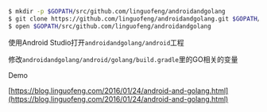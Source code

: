 ```bash
$ mkdir -p $GOPATH/src/github.com/linguofeng/androidandgolang
$ git clone https://github.com/linguofeng/androidandgolang.git $GOPATH/src/github.com/linguofeng/androidandgolang
$ open $GOPATH/src/github.com/linguofeng/androidandgolang
```

使用Android Studio打开`androidandgolang/android`工程

修改`androidandgolang/android/golang/build.gradle`里的GO相关的变量

Demo

[https://blog.linguofeng.com/2016/01/24/android-and-golang.html](https://blog.linguofeng.com/2016/01/24/android-and-golang.html)
